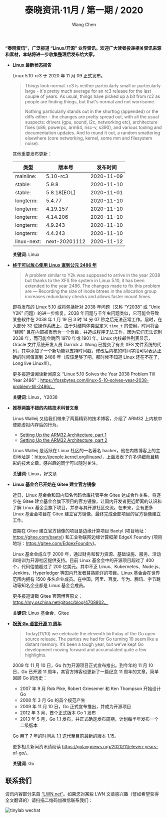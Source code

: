 ﻿---
title: 泰晓资讯·11月 / 第一期 / 2020
author: 'Wang Chen'
group: news
draft: false
top: false
album: 泰晓资讯
layout: weekly
license: "cc-by-nc-nd-4.0"
permalink: /tinylab-weekly-11-1st-2020/
tags:
  - Linux
  - Y2038
  - Linux 基金会
  - Gitee
  - Go
categories:
  - 泰晓资讯
  - 技术动态
  - 行业动向
---

**“泰晓资讯”，广泛报道 “Linux/开源” 业界资讯。欢迎广大读者投递相关资讯来源和素材，本站将进一步收集整理后发布给大家。**

- **Linux 最新状态报告**

    Linux 5.10-rc3 于 2020 年 11 月 09 正式发布。
	
    > Things look normal. rc3 is neither particularly small or particularly
    > large - it's pretty much average for an rc3 release for the last
    > couple of years. As usual, things have picked up a bit from rc2 as
    > people are finding things, but that's normal and not worrisome.
    > 
    > Nothing particularly stands out in the shortlog (appended) or the
    > diffs either - the changes are pretty spread out, with all the usual
    > suspects: drivers (gpu, sound, i2c, networking etc), architecture
    > fixes (x86, powerpc, arm64, risc-v, s390), and various tooling and
    > documentation updates. And to round it out, a random smattering
    > elsewhere (core networking, kernel, some mm and filesystem noise).
    
    其他重要发布更新：
    
    |类型        |版本号        |发布时间  |
    |------------|--------------|----------|
    |mainline:   |5.10-rc3      |2020-11-09|
    |stable:     |5.9.8         |2020-11-10|
    |stable:     |5.8.18[EOL]   |2020-11-01|
    |longterm:   |5.4.77        |2020-11-10|
    |longterm:   |4.19.157      |2020-11-10|
    |longterm:   |4.14.206      |2020-11-10|
    |longterm:   |4.9.243       |2020-11-10|
    |longterm:   |4.4.243       |2020-11-10|
    |linux-next: |next-20201112 |2020-11-12|
    
    **关键词**: Linux

- [**终于可以放心使用 Linux 直到公元 2486 年**](https://fossbytes.com/linux-5-10-solves-year-2038-problem-till-2486/)

    > A problem similar to Y2k was supposed to arrive in the year 2038 but thanks to the XFS file system in Linux 5.10, it has been extended to the year 2486. The changes made to fix this problem are — Recording the size of inode btrees in the allocation group increases redundancy checks and allows faster mount times.

    即将发布的 Linux 5.10 或将包括针对 2038 年问题（又称 “Y2038” 或 “Unix Y2K” 问题）的进一步修复。2038 年问题与千年虫问题类似，它可能会导致某些软件在 2038 年 1 月 19 日 3 时 14 分 07 秒之后无法正常工作。届时，在大部分 32 位操作系统上，由于对结构体类型定义 `time_t` 的使用，时间将会 “绕回” 且在内部被表示为一个负数，并造成程序无法工作，因为它们无法识别 2038 年，而可能会跳回 1970 年或 1901 年。Linux 内核邮件列表显示，Oracle 文件系统开发人员 Darrick J. Wong 已提交了有关 XFS 文件系统的代码，其中添加了一个新功能以支持时间戳，修改后内核的时间字段可以表达正确的时间值直到 2486 年（应该足够了吧，那时候不知道 Linux 还在不在了, Long live Linux!!!）。
	
	更多报道请阅读新闻原文 “Linux 5.10 Solves the Year 2038 Problem Till Year 2486”：https://fossbytes.com/linux-5-10-solves-year-2038-problem-till-2486/。
	
    **关键词**: Linux，Y2038

- **推荐两篇不错的内核技术科普文章**

    Linus Walleij 又给我们带来了两篇精彩的技术博客，介绍了 ARM32 上内核中使能虚拟内存后的行为。

    - [Setting Up the ARM32 Architecture, part 1](https://people.kernel.org/linusw/setting-up-the-arm32-architecture-part-1)
    - [Setting Up the ARM32 Architecture, part 2](https://people.kernel.org/linusw/setting-up-the-arm32-architecture-part-2)

    Linus Walleij 是活跃在 Linux 社区的一名著名 hacker，他在内核博客上的主页地址是：<https://people.kernel.org/linusw/>，上面发表了许多详细而且精彩的技术文章。感兴趣的同学可以随时关注。

    **关键词**: Linux，好文章
	
- **Linux 基金会已开始在 Gitee 建立官方镜像**

    近日，Linux 基金会和国内知名代码仓库托管平台 Gitee 达成合作关系，将逐步在 Gitee 建立基金会旗下项目的官方镜像，让国内开发者更近距离的认识和了解 Linux 基金会旗下项目，并参与其开源社区交流。在未来，会有更多 Linux 基金会项目在 Gitee 建立官方镜像，最终完成全部项目的官方镜像建立工作。

    首期在 Gitee 建立官方镜像的项目是边缘计算项目 Baetyl (项目地址：https://gitee.com/baetyl) 和工业物联网边缘计算框架 EdgeX Foundry (项目地址：https://gitee.com/EdgexFoundry)。

    Linux 基金会成立于 2000 年，通过财务和智力资源、基础设施、服务、活动和培训为开源社区提供支持。目前 Linux 基金会中的开源项目超过了 400 个，代码估值超过了 200 亿美元。其中不乏 Linux、Kubernetes、Node.js、Jenkins、Hyperledger 等国内开发者耳熟能详的项目。Linux 基金会在世界范围内拥有 1500 多名企业成员。在中国，阿里、百度、华为、腾讯、字节跳动等知名企业都是 Linux 基金会成员。

    更多报道请戳 Gitee 官网博客原文：https://my.oschina.net/gitosc/blog/4708802。

    **关键词**: Linux 基金会，Gitee

- [**祝贺 Go 语言开源 11 周年**](https://golangnews.org/2020/11/eleven-years-of-go/)

    > Today(11/10) we celebrate the eleventh birthday of the Go open source release. The parties we had for Go turning 10 seem like a distant memory. It’s been a tough year, but we’ve kept Go development moving forward and accumulated quite a few highlights.

    2009 年 11 月 10 日，Go 作为开源项目正式宣布推出。到今年的 11 月 10 日，Go 已开源 11 周年，其官方博客也更新了一篇纪念 11 周年的文章。简单回顾 Go 的历史：

    - 2007 年 9 月 Rob Pike, Robert Griesemer 和 Ken Thompson 开始设计 Go
    - 2008 年 3 月 Go 的首个规范产生
    - 2009 年 11 月 10 日，Go 正式宣布推出，并成为开源项目
    - 2012 年 3 月，首个正式版本 Go 1 发布
    - 2013 年 5 月，Go 1.1 发布，并正式确定发布周期，计划每半年发布一个二级版本

    Go 用了 7 年的时间从 1.1 迭代至目前最新的版本 1.15。
	
	更多相关新闻资讯请阅读 https://golangnews.org/2020/11/eleven-years-of-go/。

    **关键词**: Go

## 联系我们

资讯内容部分来自 [“LWN.net“](https://lwn.net/)。如果您对某些 LWN 文章感兴趣（譬如希望获得全文翻译的）请扫描二维码加微信联系我们：

![tinylab wechat](/images/wechat/tinylab.jpg)
